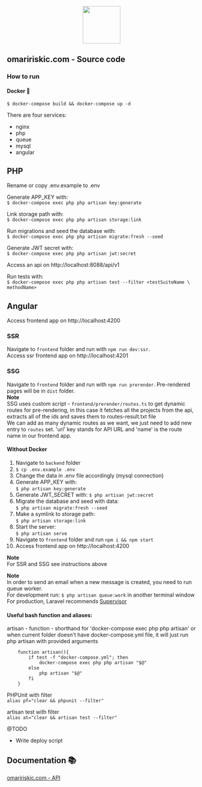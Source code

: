 <p align="center">
    <img src="https://user-images.githubusercontent.com/17277467/98308292-fab43880-1fc7-11eb-8c7a-73fef45e36ef.png" width="100">
</p>

## omaririskic.com - Source code

### How to run

#### Docker 🐬
```$ docker-compose build && docker-compose up -d```  

There are four services:
- nginx
- php
- queue
- mysql  
- angular


## PHP
Rename or copy .env.example to .env

Generate APP_KEY with:   
```$ docker-compose exec php php artisan key:generate```

Link storage path with:  
```$ docker-compose exec php php artisan storage:link```

Run migrations and seed the database with:  
```$ docker-compose exec php php artisan migrate:fresh --seed```  

Generate JWT secret with:  
```$ docker-compose exec php php artisan jwt:secret```

Access an api on http://localhost:8088/api/v1  

Run tests with:   
```$ docker-compose exec php php artisan test --filter <testSuiteName \ methodName>```

## Angular
Access frontend app on http://localhost:4200

### SSR
Navigate to `frontend` folder and run with `npm run dev:ssr`.  
Access ssr frontend app on http://localhost:4201

### SSG
Navigate to `frontend` folder and run with `npm run prerender`. Pre-rendered pages will be in `dist` folder.  
**Note**  
SSG uses custom script - `frontend/prerender/routes.ts` to get dynamic routes for pre-rendering, in this case it fetches all the projects from the api,  
extracts all of the ids and saves them to routes-result.txt file  
We can add as many dynamic routes as we want, we just need to add new entry to `routes` set. 'url' key stands for API URL and 'name' is the route name in our frontend app.

#### Without Docker
1. Navigate to `backend` folder
2. ```$ cp .env.example .env```
3. Change the data in .env file accordingly (mysql connection) 
4. Generate APP_KEY with:  
```$ php artisan key:generate```
5. Generate JWT_SECRET with: 
```$ php artisan jwt:secret```
6. Migrate the database and seed with data:  
```$ php artisan migrate:fresh --seed```  
7. Make a symlink to storage path:  
```$ php artisan storage:link```
8. Start the server:  
```$ php artisan serve```
9. Navigate to `frontend` folder and run `npm i && npm start`  
10. Access frontend app on http://localhost:4200  

**Note**  
For SSR and SSG see instructions above  

**Note**  
In order to send an email when a new message is created, you need to run queue worker.  
For development run: `$ php artisan queue:work` in another terminal window  
For production, Laravel recommends
[Supervisor](https://laravel.com/docs/8.x/queues#supervisor-configuration)    
 

#### Useful bash function and aliases: 

artisan - function - shorthand for 'docker-compose exec php php artisan' or  
when current folder doesn't have docker-compose.yml file, it will just run php artisan with provided arguments  
```$xslt
    function artisan(){
        if test -f "docker-compose.yml"; then
            docker-compose exec php php artisan "$@"
        else
            php artisan "$@"
        fi
    }
```
PHPUnit with filter  
``alias pf="clear && phpunit --filter"``
  
artisan test with filter  
``alias at="clear && artisan test --filter"``

@TODO
- Write deploy script

## Documentation 📚

[omaririskic.com - API](https://documenter.getpostman.com/view/6089658/TVYQ3Ere#64651b17-3546-4d25-bc15-4136e47bc814)